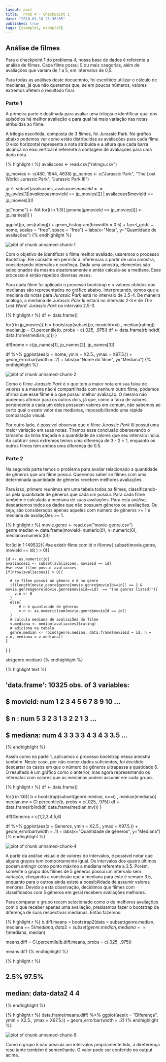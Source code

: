 ```yaml
---
layout: post
title:  Prob 4 - Checkpoint 1
date: "2018-01-18 21:36:05"
published: true
tags: [example1, example2]
---
```





## Análise de filmes

Para o checkpoint 1 do problema 4, nossa base de dados é referente a análise de filmes. Cada filme possui 0 ou mais caegorias, além de avaliações que variam de 1 a 5, em intervalos de 0,5.

Para todas as análises deste docuemnto, foi escolhido utilizar o cálculo de medianas, já que não queremos que, se em poucos números, valores extremos afetem o resultado final.

### Parte 1

A primeira parte é destinada para avaliar uma trilogia e idenfificar qual dos episódios há melhor avaliação e para qual há mais variação nas notas atribuídas ao filme.

A trilogia escolhida, composta de 3 filmes, foi Jurassic Park. No gráfico abaixo podemos ver como estão distribuídas as avaliações para cada filme. O eixo horizontal representa a nota atribuída e a altura que cada barra alcança no eixo vertical é referente a contagem de avaliações para uma dada nota.


{% highlight r %}
avaliacoes <- read.csv("ratings.csv")

jp_movies <- c(480, 1544, 4638)
jp_names <- c("Jurassic Park", "The Lost World: Jurassic Park", "Jurassic Park III")

jp <- subset(avaliacoes, avaliacoes$movieId == jp_movies[1] | avaliacoes$movieId == jp_movies[2] | avaliacoes$movieId == jp_movies[3])

jp["nome"] <- NA
for(i in 1:3){
  jp$nome[jp$movieId == jp_movies[i]] <- jp_names[i]
}

ggplot(jp, aes(rating)) + geom_histogram(binwidth = 0.5) + facet_grid(. ~
    nome, scales = "free", space = "free") + labs(x="Nota", y="Quantidade de avaliações")
{% endhighlight %}

![plot of chunk unnamed-chunk-1](/AD1/figure/source/prob-4-checkpoint-1/2018-01-18-prob-4-checkpoint-1/unnamed-chunk-1-1.png)

Com o objetivo de identificar o filme melhor avaliado, usaremos o processo Bootstrap. Ele consiste em permitir a inferências a partir de uma amostra, considerando intervalos e confinça. Dada uma amostra, elementos são selecionados da mesma aleatoreamente e então calcula-se a mediana. Esse processo é então repetido diversas vezes. 

Para cada filme foi aplicado o processo bootstrap e o valores obtidos das medianas são representados no gráfico abaixo. Interpretando, temos que a mediana da notas para *Jurassic Park* está no intervalo  de 3.5-4. De maneira análoga, a mediana de *Jurassic Park III* estará no intervalo 2-3 e de *The Lost Word: Jurassic Park* no intervalo 2.5-3.


{% highlight r %}
df <- data.frame()

for(i in jp_movies){
  b = bootstrap(subset(jp, movieId==i) , median(rating))
  median.jp = CI.percentile(b, probs = c(.025, .975))
  df <- data.frame(rbind(df, data.frame(median.jp)))
}

df$nome = c(jp_names[1], jp_names[2], jp_names[3])

df %>% 
  ggplot(aes(x = nome, ymin = X2.5., ymax = X97.5.)) + 
  geom_errorbar(width = .2) + labs(x="Nome do filme", y="Mediana")
{% endhighlight %}

![plot of chunk unnamed-chunk-2](/AD1/figure/source/prob-4-checkpoint-1/2018-01-18-prob-4-checkpoint-1/unnamed-chunk-2-1.png)

 Como o filme *Jurassic Park* é o que tem a maior nota em sua faixa de valores e a mesma não é compartilhada com nenhum outro filme, podemos afirma que esse filme é o que possui melhor avaliação. O mesmo não podemos afirmar para os outros dois, já que, como a faixa de valores pertencente a cada um deles possuem valores em comum, não sabemos ao certo qual o exato valor das medianas, impossibilitando uma rápida comparação visual.
 
 Por outro lado, é possível observar que o filme *Jurassic Park III* possui uma maior variação em suas notas. Tiramos essa conclusão obersevando o tamanho da linha traçada e a quantidade de valores que seu intervalo inclui. Ao subtrair seus extremos temos uma diferença de 3 - 2 = 1, enquanto os outros filmes tem ambos uma diferença de 0.5. 

### Parte 2

Na segunda parte temos o problema para avaliar relacionado a quantidade de gêneros que um filme possui. Queremos saber se filmes com uma determinada quantidade de gêneros recebem melhores avaliações.

Para isso, primero reunimos em uma tabela todos os filmes, classificando-os pela quantidade de gêneros que cada um possui. Para cada filme também é calculada a mediana de suas avaliações. Para esta análise, descartamos todos os dados que não possuem gêneros ou avaliações. Ou seja, são considerados apenas aqueles com número de gêneros >= 1 e mediana de avaliaçÕes >= 1.


{% highlight r %}
movie.genre <- read.csv("movie-genre.csv")
genre.median <- data.frame(movieId=numeric(0), n=numeric(0), mediana=numeric(0))


for(id in 1:149532){
  #se existir filme com id n
  if(nrow( subset(movie.genre, movieId == id) ) > 0){
    
    id <- as.numeric(id)
    avaliacoes1 <- subset(avaliacoes, movieId == id)
    #se esse filme possui avaliacoes
    if(nrow(avaliacoes1) > 0){
      
      # se filme possui um gênero e é no genre
      if(length(movie.genre$genre[movie.genre$movieId==id]) == 1 & movie.genre$genre[movie.genre$movieId==id]  == "(no genres listed)"){
        v.n <- 0
      }
      else{
          # n é quantidade de gêneros
          v.n <- as.numeric(sum(movie.genre$movieId == id))
      }
      # calcula mediana de avaliaçÕes do filme
      v.mediana <- median(avaliacoes1$rating)
      # adiciona na tabela
      genre.median <- rbind(genre.median, data.frame(movieId = id, n = v.n, mediana = v.mediana))
    }
  }
}

str(genre.median)
{% endhighlight %}



{% highlight text %}
## 'data.frame':	10325 obs. of  3 variables:
##  $ movieId: num  1 2 3 4 5 6 7 8 9 10 ...
##  $ n      : num  5 3 2 3 1 3 2 2 1 3 ...
##  $ mediana: num  4 3 3 3 3 4 3 4 3 3.5 ...
{% endhighlight %}

Assim como na parte 1, aplicamos o processo bootstrap nessa amostra também. Neste caso, por não conter dados suficientes, foi decidido descartar os casos em que o número de gêneros ultrapassa a quatidade 6. O resultado é um gráfico como o anterior, mas agora representando os intervalos com valores que as medianas podem assumir em cada grupo.


{% highlight r %}
df <- data.frame()

for(i in 1:6){
  b = bootstrap(subset(genre.median, n==i) , median(mediana))
  median.mv = CI.percentile(b, probs = c(.025, .975))
  df <- data.frame(rbind(df, data.frame(median.mv)))
}

df$Generos = c(1,2,3,4,5,6)

df %>% 
  ggplot(aes(x = Generos, ymin = X2.5., ymax = X97.5.)) + 
  geom_errorbar(width = .1) + labs(x="Quantidade de gêneros", y="Mediana")
{% endhighlight %}

![plot of chunk unnamed-chunk-4](/AD1/figure/source/prob-4-checkpoint-1/2018-01-18-prob-4-checkpoint-1/unnamed-chunk-4-1.png)

A partir da análise visual e de valores do intervalos, é possível notar que alguns grupos tem comportamento igual. Os intervalos dos quatro últimos podem antingir como ponto máximo a mediana referente a 3.5. Porém, somente o grupo dos filmes de 5 gêneros possui um intervalo sem variação, chegando a conclusão que a mediana para este é sempre 3.5, enquanto para o outros ainda existe a possibilidade de assumir valores menores. Devido a esta observação, decidimos que filmes com classificados com 5 gêneros em geral recebem avaliações melhores.

Para comparar o grupo recem selecionado como o de melhores avaliações com o que receber apenas uma avaliação, presisamos fazer o bootstrap da diferença de suas respectivas medianas. Então fazemos:


{% highlight r %}
b.diff.means = bootstrap2(data = subset(genre.median, mediana == 5)$mediana, 
                          data2 = subset(genre.median, mediana == 1)$mediana, 
                          median)

means.diff = CI.percentile(b.diff.means, probs = c(.025, .975))

means.diff
{% endhighlight %}

{% highlight r %}

##                     2.5% 97.5%
## median: data-data2    4     4
{% endhighlight %}

{% highlight r %}
data.frame(means.diff) %>% 
  ggplot(aes(x = "Diferença", ymin = X2.5., ymax = X97.5.)) + 
  geom_errorbar(width = .2)
{% endhighlight %}

![plot of chunk unnamed-chunk-6](/AD1/figure/source/prob-4-checkpoint-1/2018-01-18-prob-4-checkpoint-1/unnamed-chunk-6-1.png)

Como o grupo 5 não possuía um intervalos propriamente tido, a direferença resultante tembém é semenlhante. O valor pode ser conferido no output acima.
